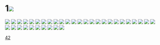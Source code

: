 # 1![](../img/41/00000001.jpg)
![](../img/41/00000002.jpg)
![](../img/41/00000003.jpg)
![](../img/41/00000004.jpg)
![](../img/41/00000005.jpg)
![](../img/41/00000006.jpg)
![](../img/41/00000007.jpg)
![](../img/41/00000008.jpg)
![](../img/41/00000009.jpg)
![](../img/41/00000010.jpg)
![](../img/41/00000011.jpg)
![](../img/41/00000012.jpg)
![](../img/41/00000013.jpg)
![](../img/41/00000014.jpg)
![](../img/41/00000015.jpg)
![](../img/41/00000016.jpg)
![](../img/41/00000017.jpg)
![](../img/41/00000018.jpg)
![](../img/41/00000019.jpg)
![](../img/41/00000020.jpg)
![](../img/41/00000021.jpg)
![](../img/41/00000022.jpg)
![](../img/41/00000023.jpg)
![](../img/41/00000024.jpg)
![](../img/41/00000025.jpg)
![](../img/41/00000026.jpg)
![](../img/41/00000027.jpg)
![](../img/41/00000028.jpg)
![](../img/41/00000029.jpg)
![](../img/41/00000030.jpg)
![](../img/41/00000031.jpg)
![](../img/41/00000032.jpg)
![](../img/41/00000033.jpg)
![](../img/41/00000034.jpg)
![](../img/41/00000035.jpg)
![](../img/41/00000036.jpg)

[42](../dir/42.md)
